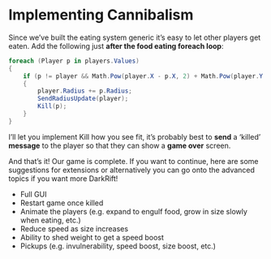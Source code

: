 # Implementing Cannibalism
Since we’ve built the eating system generic it’s easy to let other players get eaten. Add the following just **after the food eating foreach loop**:
```csharp
foreach (Player p in players.Values)
{
    if (p != player && Math.Pow(player.X - p.X, 2) + Math.Pow(player.Y - p.Y, 2) < Math.Pow(player.Radius, 2))
    {
        player.Radius += p.Radius;
        SendRadiusUpdate(player);
        Kill(p);
    }
}
```
I’ll let you implement Kill how you see fit, it’s probably best to **send** a ‘killed’ **message** to the player so that they can show a **game over** screen.

And that’s it! Our game is complete. If you want to continue, here are some suggestions for extensions or alternatively you can go onto the advanced topics if you want more DarkRift!
- Full GUI
- Restart game once killed
- Animate the players (e.g. expand to engulf food, grow in size slowly when eating, etc.)
- Reduce speed as size increases
- Ability to shed weight to get a speed boost
- Pickups (e.g. invulnerability, speed boost, size boost, etc.)
